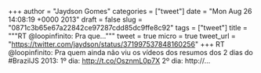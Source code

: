 
+++
author = "Jaydson Gomes"
categories = ["tweet"]
date = "Mon Aug 26 14:08:19 +0000 2013"
draft = false
slug = "0871c3b65e67a22842ce97287cdd85dc9ffe8c92"
tags = ["tweet"]
title = """RT @loopinfinito: Pra que..."""
tweet = true
micro = true
tweet_url = "https://twitter.com/jaydson/status/371997537848160256"
+++
RT @loopinfinito: Pra quem ainda não viu os vídeos dos resumos dos 2 dias do #BrazilJS 2013:
1º dia: http://t.co/OsznmL0p7X
2º dia: http://…
